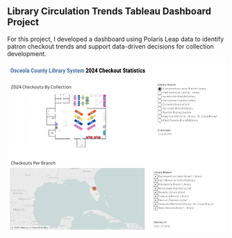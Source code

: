 ## Library Circulation Trends Tableau Dashboard Project
For this project, I developed a dashboard using Polaris Leap data to identify patron checkout trends and support data-driven decisions for collection development.
<img src = "Dashboard.png" href = "https://public.tableau.com/app/profile/alysa.miller/viz/OsceolaCountyLibrarySystem2024PhysicalCollectionCirculationStatisticsDashboard/Dashboard">
